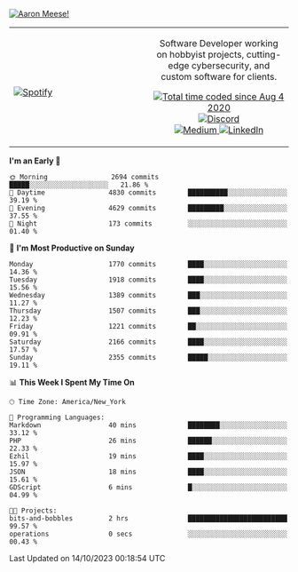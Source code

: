 [![Aaron Meese!](https://user-images.githubusercontent.com/17814535/88975338-a2aabf00-d27f-11ea-963f-8a19608716b4.png)](https://github.com/ajmeese7/readme-ascii "README ASCII")

<!-- Modified from project here: https://github.com/novatorem/novatorem -->
<table width="100%">
  <tr>
  <td width="50%">

&nbsp; <br> [![Spotify](https://ajmeese7.vercel.app/api/spotify)](https://open.spotify.com/user/ajmeese)

  </td>
  <td width="50%">
    <p align="center">
    Software Developer working on hobbyist projects, cutting-edge cybersecurity, and custom software for clients.
    </p>
    <p align="center">
      <a href="https://wakatime.com/@f726891d-3b02-46cd-9b60-e8c59f9e2b14">
        <img src="https://wakatime.com/badge/user/f726891d-3b02-46cd-9b60-e8c59f9e2b14.svg" alt="Total time coded since Aug 4 2020" title="WakaTime" />
      </a>
      <a href="http://link.aaronmeese.com/discord">
        <img src="https://img.shields.io/badge/discord-ajmeese7%234835-369?style=flat-square&logo=discord&logoColor=white&color=purple" alt="Discord" title="Discord">
      </a>
      <br />
      <a href="https://link.aaronmeese.com/medium">
        <img src="https://img.shields.io/badge/medium-ajmeese7-1DB954?style=flat-square&logo=medium&logoColor=white" alt="Medium" title="Medium">
      </a>
      <a href="https://link.aaronmeese.com/linkedin">
        <img src="https://img.shields.io/badge/linkedIn-aaronmeese-1DB954?style=flat-square&logo=linkedin&logoColor=white&color=blue" alt="LinkedIn" title="LinkedIn">
      </a>
    </p>
  </td>

</table>

[//]: <> (The `&nbsp;` is to have Aphelion take up more space)

<!--START_SECTION:waka-->
**I'm an Early 🐤** 

```text
🌞 Morning                2694 commits        █████░░░░░░░░░░░░░░░░░░░░   21.86 % 
🌆 Daytime                4830 commits        ██████████░░░░░░░░░░░░░░░   39.19 % 
🌃 Evening                4629 commits        █████████░░░░░░░░░░░░░░░░   37.55 % 
🌙 Night                  173 commits         ░░░░░░░░░░░░░░░░░░░░░░░░░   01.40 % 
```
📅 **I'm Most Productive on Sunday** 

```text
Monday                   1770 commits        ████░░░░░░░░░░░░░░░░░░░░░   14.36 % 
Tuesday                  1918 commits        ████░░░░░░░░░░░░░░░░░░░░░   15.56 % 
Wednesday                1389 commits        ███░░░░░░░░░░░░░░░░░░░░░░   11.27 % 
Thursday                 1507 commits        ███░░░░░░░░░░░░░░░░░░░░░░   12.23 % 
Friday                   1221 commits        ██░░░░░░░░░░░░░░░░░░░░░░░   09.91 % 
Saturday                 2166 commits        ████░░░░░░░░░░░░░░░░░░░░░   17.57 % 
Sunday                   2355 commits        █████░░░░░░░░░░░░░░░░░░░░   19.11 % 
```


📊 **This Week I Spent My Time On** 

```text
🕑︎ Time Zone: America/New_York

💬 Programming Languages: 
Markdown                 40 mins             ████████░░░░░░░░░░░░░░░░░   33.12 % 
PHP                      26 mins             ██████░░░░░░░░░░░░░░░░░░░   22.33 % 
Ezhil                    19 mins             ████░░░░░░░░░░░░░░░░░░░░░   15.97 % 
JSON                     18 mins             ████░░░░░░░░░░░░░░░░░░░░░   15.61 % 
GDScript                 6 mins              █░░░░░░░░░░░░░░░░░░░░░░░░   04.99 % 

🐱‍💻 Projects: 
bits-and-bobbles         2 hrs               █████████████████████████   99.57 % 
operations               0 secs              ░░░░░░░░░░░░░░░░░░░░░░░░░   00.43 % 
```


 Last Updated on 14/10/2023 00:18:54 UTC
<!--END_SECTION:waka-->
